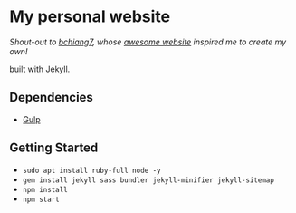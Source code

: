 # My personal website

*Shout-out to [bchiang7](https://github.com/bchiang7/bchiang7.github.io), whose [awesome website](https://bchiang7.github.io/) inspired me to create my own!*

built with Jekyll.

## Dependencies

- [Gulp](https://gulpjs.com/)

## Getting Started

-  `sudo apt install ruby-full node -y`
-  `gem install jekyll sass bundler jekyll-minifier jekyll-sitemap`
-  `npm install`
-  `npm start`
